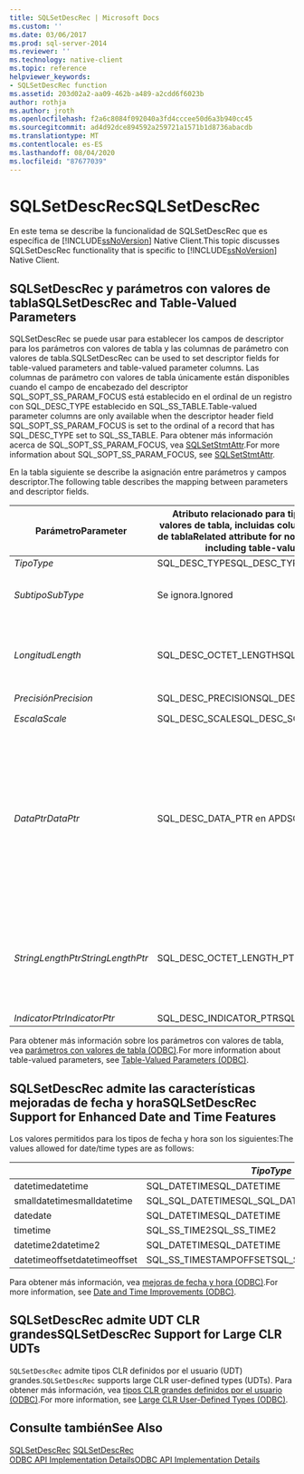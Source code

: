 ```yaml
---
title: SQLSetDescRec | Microsoft Docs
ms.custom: ''
ms.date: 03/06/2017
ms.prod: sql-server-2014
ms.reviewer: ''
ms.technology: native-client
ms.topic: reference
helpviewer_keywords:
- SQLSetDescRec function
ms.assetid: 203d02a2-aa09-462b-a489-a2cdd6f6023b
author: rothja
ms.author: jroth
ms.openlocfilehash: f2a6c8084f092040a3fd4cccee50d6a3b940cc45
ms.sourcegitcommit: ad4d92dce894592a259721a1571b1d8736abacdb
ms.translationtype: MT
ms.contentlocale: es-ES
ms.lasthandoff: 08/04/2020
ms.locfileid: "87677039"
---
```

# <a name="sqlsetdescrec"></a><span data-ttu-id="5f76b-102">SQLSetDescRec</span><span class="sxs-lookup"><span data-stu-id="5f76b-102">SQLSetDescRec</span></span>
  <span data-ttu-id="5f76b-103">En este tema se describe la funcionalidad de SQLSetDescRec que es específica de [!INCLUDE[ssNoVersion](../../includes/ssnoversion-md.md)] Native Client.</span><span class="sxs-lookup"><span data-stu-id="5f76b-103">This topic discusses SQLSetDescRec functionality that is specific to [!INCLUDE[ssNoVersion](../../includes/ssnoversion-md.md)] Native Client.</span></span>  
  
## <a name="sqlsetdescrec-and-table-valued-parameters"></a><span data-ttu-id="5f76b-104">SQLSetDescRec y parámetros con valores de tabla</span><span class="sxs-lookup"><span data-stu-id="5f76b-104">SQLSetDescRec and Table-Valued Parameters</span></span>  
 <span data-ttu-id="5f76b-105">SQLSetDescRec se puede usar para establecer los campos de descriptor para los parámetros con valores de tabla y las columnas de parámetro con valores de tabla.</span><span class="sxs-lookup"><span data-stu-id="5f76b-105">SQLSetDescRec can be used to set descriptor fields for table-valued parameters and table-valued parameter columns.</span></span> <span data-ttu-id="5f76b-106">Las columnas de parámetro con valores de tabla únicamente están disponibles cuando el campo de encabezado del descriptor SQL_SOPT_SS_PARAM_FOCUS está establecido en el ordinal de un registro con SQL_DESC_TYPE establecido en SQL_SS_TABLE.</span><span class="sxs-lookup"><span data-stu-id="5f76b-106">Table-valued parameter columns are only available when the descriptor header field SQL_SOPT_SS_PARAM_FOCUS is set to the ordinal of a record that has SQL_DESC_TYPE set to SQL_SS_TABLE.</span></span> <span data-ttu-id="5f76b-107">Para obtener más información acerca de SQL_SOPT_SS_PARAM_FOCUS, vea [SQLSetStmtAttr](sqlsetstmtattr.md).</span><span class="sxs-lookup"><span data-stu-id="5f76b-107">For more information about SQL_SOPT_SS_PARAM_FOCUS, see [SQLSetStmtAttr](sqlsetstmtattr.md).</span></span>  
  
 <span data-ttu-id="5f76b-108">En la tabla siguiente se describe la asignación entre parámetros y campos descriptor.</span><span class="sxs-lookup"><span data-stu-id="5f76b-108">The following table describes the mapping between parameters and descriptor fields.</span></span>  
  
|<span data-ttu-id="5f76b-109">Parámetro</span><span class="sxs-lookup"><span data-stu-id="5f76b-109">Parameter</span></span>|<span data-ttu-id="5f76b-110">Atributo relacionado para tipos de parámetros que no son valores de tabla, incluidas columnas de parámetros con valores de tabla</span><span class="sxs-lookup"><span data-stu-id="5f76b-110">Related attribute for non-table-valued parameter types, including table-valued parameter columns</span></span>|<span data-ttu-id="5f76b-111">Atributo relacionado para parámetros con valores de tabla</span><span class="sxs-lookup"><span data-stu-id="5f76b-111">Related attribute for table-valued parameters</span></span>|  
|---------------|--------------------------------------------------------------------------------------------------------|----------------------------------------------------|  
|<span data-ttu-id="5f76b-112">*Tipo*</span><span class="sxs-lookup"><span data-stu-id="5f76b-112">*Type*</span></span>|<span data-ttu-id="5f76b-113">SQL_DESC_TYPE</span><span class="sxs-lookup"><span data-stu-id="5f76b-113">SQL_DESC_TYPE</span></span>|<span data-ttu-id="5f76b-114">SQL_SS_TABLE</span><span class="sxs-lookup"><span data-stu-id="5f76b-114">SQL_SS_TABLE</span></span>|  
|<span data-ttu-id="5f76b-115">*Subtipo*</span><span class="sxs-lookup"><span data-stu-id="5f76b-115">*SubType*</span></span>|<span data-ttu-id="5f76b-116">Se ignora.</span><span class="sxs-lookup"><span data-stu-id="5f76b-116">Ignored</span></span>|<span data-ttu-id="5f76b-117">Para registros de tipo SQL_DATETIME o SQL_INTERVAL, establézcalo en SQL_DESC_DATETIME_INTERVAL_CODE.</span><span class="sxs-lookup"><span data-stu-id="5f76b-117">For records of type SQL_DATETIME or SQL_INTERVAL, set this to SQL_DESC_DATETIME_INTERVAL_CODE.</span></span>|  
|<span data-ttu-id="5f76b-118">*Longitud*</span><span class="sxs-lookup"><span data-stu-id="5f76b-118">*Length*</span></span>|<span data-ttu-id="5f76b-119">SQL_DESC_OCTET_LENGTH</span><span class="sxs-lookup"><span data-stu-id="5f76b-119">SQL_DESC_OCTET_LENGTH</span></span>|<span data-ttu-id="5f76b-120">Longitud del nombre de tipo de parámetro con valores de tabla.</span><span class="sxs-lookup"><span data-stu-id="5f76b-120">The length of the table-valued parameter type name.</span></span> <span data-ttu-id="5f76b-121">Puede ser SQL_NTS si el nombre de tipo termina en NULL, o cero si no se requiere el nombre de tipo de parámetro con valores de tabla.</span><span class="sxs-lookup"><span data-stu-id="5f76b-121">This can be SQL_NTS if the type name is null terminated, or zero if the table-valued parameter type name is not required.</span></span>|  
|<span data-ttu-id="5f76b-122">*Precisión*</span><span class="sxs-lookup"><span data-stu-id="5f76b-122">*Precision*</span></span>|<span data-ttu-id="5f76b-123">SQL_DESC_PRECISION</span><span class="sxs-lookup"><span data-stu-id="5f76b-123">SQL_DESC_PRECISION</span></span>|<span data-ttu-id="5f76b-124">SQL_DESC_ARRAY_SIZE</span><span class="sxs-lookup"><span data-stu-id="5f76b-124">SQL_DESC_ARRAY_SIZE</span></span>|  
|<span data-ttu-id="5f76b-125">*Escala*</span><span class="sxs-lookup"><span data-stu-id="5f76b-125">*Scale*</span></span>|<span data-ttu-id="5f76b-126">SQL_DESC_SCALE</span><span class="sxs-lookup"><span data-stu-id="5f76b-126">SQL_DESC_SCALE</span></span>|<span data-ttu-id="5f76b-127">Sin usar.</span><span class="sxs-lookup"><span data-stu-id="5f76b-127">Unused.</span></span> <span data-ttu-id="5f76b-128">Este parámetro debería ser cero.</span><span class="sxs-lookup"><span data-stu-id="5f76b-128">This parameter should be zero.</span></span>|  
|<span data-ttu-id="5f76b-129">*DataPtr*</span><span class="sxs-lookup"><span data-stu-id="5f76b-129">*DataPtr*</span></span>|<span data-ttu-id="5f76b-130">SQL_DESC_DATA_PTR en APD</span><span class="sxs-lookup"><span data-stu-id="5f76b-130">SQL_DESC_DATA_PTR in APD</span></span>|<span data-ttu-id="5f76b-131">SQL_CA_SS_TYPE_NAME</span><span class="sxs-lookup"><span data-stu-id="5f76b-131">SQL_CA_SS_TYPE_NAME</span></span><br /><br /> <span data-ttu-id="5f76b-132">Este parámetro es opcional para las llamadas a procedimientos almacenados y puede especificarse NULL si no se requiere.</span><span class="sxs-lookup"><span data-stu-id="5f76b-132">This parameter is optional for stored procedure calls, and NULL can be specified if it is not required.</span></span> <span data-ttu-id="5f76b-133">Este parámetro se debe especificar en instrucciones SQL que no son llamadas a procedimientos.</span><span class="sxs-lookup"><span data-stu-id="5f76b-133">This parameter must be specified for SQL statements that are not procedure calls.</span></span><br /><br /> <span data-ttu-id="5f76b-134">*DataPtr* también actúa como un valor único que la aplicación puede usar para identificar este parámetro con valores de tabla cuando se usa el enlace de filas variable.</span><span class="sxs-lookup"><span data-stu-id="5f76b-134">*DataPtr* also serves as a unique value that the application can use to identify this table-valued parameter when variable row binding is used.</span></span>|  
|<span data-ttu-id="5f76b-135">*StringLengthPtr*</span><span class="sxs-lookup"><span data-stu-id="5f76b-135">*StringLengthPtr*</span></span>|<span data-ttu-id="5f76b-136">SQL_DESC_OCTET_LENGTH_PTR</span><span class="sxs-lookup"><span data-stu-id="5f76b-136">SQL_DESC_OCTET_LENGTH_PTR</span></span>|<span data-ttu-id="5f76b-137">SQL_DESC_OCTET_LENGTH_PTR</span><span class="sxs-lookup"><span data-stu-id="5f76b-137">SQL_DESC_OCTET_LENGTH_PTR</span></span><br /><br /> <span data-ttu-id="5f76b-138">Para un parámetro con valores de tabla, éste es el número de filas que se van a transferir o SQL_DATA_AT_EXEC.</span><span class="sxs-lookup"><span data-stu-id="5f76b-138">For a table-valued parameter, this is the number of rows to transfer or SQL_DATA_AT_EXEC.</span></span> <span data-ttu-id="5f76b-139">Es un puntero a un valor que contiene el número de filas que se van a transferir con SQLExecDirect.</span><span class="sxs-lookup"><span data-stu-id="5f76b-139">This is a pointer to a value that holds the number of rows to transfer with SQLExecDirect.</span></span>|  
|<span data-ttu-id="5f76b-140">*IndicatorPtr*</span><span class="sxs-lookup"><span data-stu-id="5f76b-140">*IndicatorPtr*</span></span>|<span data-ttu-id="5f76b-141">SQL_DESC_INDICATOR_PTR</span><span class="sxs-lookup"><span data-stu-id="5f76b-141">SQL_DESC_INDICATOR_PTR</span></span>|<span data-ttu-id="5f76b-142">SQL_DESC_INDICATOR_PTR</span><span class="sxs-lookup"><span data-stu-id="5f76b-142">SQL_DESC_INDICATOR_PTR</span></span>|  
  
 <span data-ttu-id="5f76b-143">Para obtener más información sobre los parámetros con valores de tabla, vea [parámetros con valores de tabla &#40;ODBC&#41;](../native-client-odbc-table-valued-parameters/table-valued-parameters-odbc.md).</span><span class="sxs-lookup"><span data-stu-id="5f76b-143">For more information about table-valued parameters, see [Table-Valued Parameters &#40;ODBC&#41;](../native-client-odbc-table-valued-parameters/table-valued-parameters-odbc.md).</span></span>  
  
## <a name="sqlsetdescrec-support-for-enhanced-date-and-time-features"></a><span data-ttu-id="5f76b-144">SQLSetDescRec admite las características mejoradas de fecha y hora</span><span class="sxs-lookup"><span data-stu-id="5f76b-144">SQLSetDescRec Support for Enhanced Date and Time Features</span></span>  
 <span data-ttu-id="5f76b-145">Los valores permitidos para los tipos de fecha y hora son los siguientes:</span><span class="sxs-lookup"><span data-stu-id="5f76b-145">The values allowed for date/time types are as follows:</span></span>  
  
||<span data-ttu-id="5f76b-146">*Tipo*</span><span class="sxs-lookup"><span data-stu-id="5f76b-146">*Type*</span></span>|<span data-ttu-id="5f76b-147">*Subtipo*</span><span class="sxs-lookup"><span data-stu-id="5f76b-147">*SubType*</span></span>|<span data-ttu-id="5f76b-148">*Longitud*</span><span class="sxs-lookup"><span data-stu-id="5f76b-148">*Length*</span></span>|<span data-ttu-id="5f76b-149">*Precisión*</span><span class="sxs-lookup"><span data-stu-id="5f76b-149">*Precision*</span></span>|<span data-ttu-id="5f76b-150">*Escala*</span><span class="sxs-lookup"><span data-stu-id="5f76b-150">*Scale*</span></span>|  
|-|------------|---------------|--------------|-----------------|-------------|  
|<span data-ttu-id="5f76b-151">datetime</span><span class="sxs-lookup"><span data-stu-id="5f76b-151">datetime</span></span>|<span data-ttu-id="5f76b-152">SQL_DATETIME</span><span class="sxs-lookup"><span data-stu-id="5f76b-152">SQL_DATETIME</span></span>|<span data-ttu-id="5f76b-153">SQL_CODE_TIMESTAMP</span><span class="sxs-lookup"><span data-stu-id="5f76b-153">SQL_CODE_TIMESTAMP</span></span>|<span data-ttu-id="5f76b-154">4</span><span class="sxs-lookup"><span data-stu-id="5f76b-154">4</span></span>|<span data-ttu-id="5f76b-155">3</span><span class="sxs-lookup"><span data-stu-id="5f76b-155">3</span></span>|<span data-ttu-id="5f76b-156">3</span><span class="sxs-lookup"><span data-stu-id="5f76b-156">3</span></span>|  
|<span data-ttu-id="5f76b-157">smalldatetime</span><span class="sxs-lookup"><span data-stu-id="5f76b-157">smalldatetime</span></span>|<span data-ttu-id="5f76b-158">SQL_SQL_DATETIME</span><span class="sxs-lookup"><span data-stu-id="5f76b-158">SQL_SQL_DATETIME</span></span>|<span data-ttu-id="5f76b-159">SQL_CODE_TIMESTAMP</span><span class="sxs-lookup"><span data-stu-id="5f76b-159">SQL_CODE_TIMESTAMP</span></span>|<span data-ttu-id="5f76b-160">8</span><span class="sxs-lookup"><span data-stu-id="5f76b-160">8</span></span>|<span data-ttu-id="5f76b-161">0</span><span class="sxs-lookup"><span data-stu-id="5f76b-161">0</span></span>|<span data-ttu-id="5f76b-162">0</span><span class="sxs-lookup"><span data-stu-id="5f76b-162">0</span></span>|  
|<span data-ttu-id="5f76b-163">date</span><span class="sxs-lookup"><span data-stu-id="5f76b-163">date</span></span>|<span data-ttu-id="5f76b-164">SQL_DATETIME</span><span class="sxs-lookup"><span data-stu-id="5f76b-164">SQL_DATETIME</span></span>|<span data-ttu-id="5f76b-165">SQL_CODE_DATE</span><span class="sxs-lookup"><span data-stu-id="5f76b-165">SQL_CODE_DATE</span></span>|<span data-ttu-id="5f76b-166">6</span><span class="sxs-lookup"><span data-stu-id="5f76b-166">6</span></span>|<span data-ttu-id="5f76b-167">0</span><span class="sxs-lookup"><span data-stu-id="5f76b-167">0</span></span>|<span data-ttu-id="5f76b-168">0</span><span class="sxs-lookup"><span data-stu-id="5f76b-168">0</span></span>|  
|<span data-ttu-id="5f76b-169">time</span><span class="sxs-lookup"><span data-stu-id="5f76b-169">time</span></span>|<span data-ttu-id="5f76b-170">SQL_SS_TIME2</span><span class="sxs-lookup"><span data-stu-id="5f76b-170">SQL_SS_TIME2</span></span>|<span data-ttu-id="5f76b-171">0</span><span class="sxs-lookup"><span data-stu-id="5f76b-171">0</span></span>|<span data-ttu-id="5f76b-172">10</span><span class="sxs-lookup"><span data-stu-id="5f76b-172">10</span></span>|<span data-ttu-id="5f76b-173">0..7</span><span class="sxs-lookup"><span data-stu-id="5f76b-173">0..7</span></span>|<span data-ttu-id="5f76b-174">0..7</span><span class="sxs-lookup"><span data-stu-id="5f76b-174">0..7</span></span>|  
|<span data-ttu-id="5f76b-175">datetime2</span><span class="sxs-lookup"><span data-stu-id="5f76b-175">datetime2</span></span>|<span data-ttu-id="5f76b-176">SQL_DATETIME</span><span class="sxs-lookup"><span data-stu-id="5f76b-176">SQL_DATETIME</span></span>|<span data-ttu-id="5f76b-177">SQL_CODE_TIMESTAMP</span><span class="sxs-lookup"><span data-stu-id="5f76b-177">SQL_CODE_TIMESTAMP</span></span>|<span data-ttu-id="5f76b-178">16</span><span class="sxs-lookup"><span data-stu-id="5f76b-178">16</span></span>|<span data-ttu-id="5f76b-179">0..7</span><span class="sxs-lookup"><span data-stu-id="5f76b-179">0..7</span></span>|<span data-ttu-id="5f76b-180">0..7</span><span class="sxs-lookup"><span data-stu-id="5f76b-180">0..7</span></span>|  
|<span data-ttu-id="5f76b-181">datetimeoffset</span><span class="sxs-lookup"><span data-stu-id="5f76b-181">datetimeoffset</span></span>|<span data-ttu-id="5f76b-182">SQL_SS_TIMESTAMPOFFSET</span><span class="sxs-lookup"><span data-stu-id="5f76b-182">SQL_SS_TIMESTAMPOFFSET</span></span>|<span data-ttu-id="5f76b-183">0</span><span class="sxs-lookup"><span data-stu-id="5f76b-183">0</span></span>|<span data-ttu-id="5f76b-184">20</span><span class="sxs-lookup"><span data-stu-id="5f76b-184">20</span></span>|<span data-ttu-id="5f76b-185">0..7</span><span class="sxs-lookup"><span data-stu-id="5f76b-185">0..7</span></span>|<span data-ttu-id="5f76b-186">0..7</span><span class="sxs-lookup"><span data-stu-id="5f76b-186">0..7</span></span>|  
  
 <span data-ttu-id="5f76b-187">Para obtener más información, vea [mejoras de fecha y hora &#40;ODBC&#41;](../native-client-odbc-date-time/date-and-time-improvements-odbc.md).</span><span class="sxs-lookup"><span data-stu-id="5f76b-187">For more information, see [Date and Time Improvements &#40;ODBC&#41;](../native-client-odbc-date-time/date-and-time-improvements-odbc.md).</span></span>  
  
## <a name="sqlsetdescrec-support-for-large-clr-udts"></a><span data-ttu-id="5f76b-188">SQLSetDescRec admite UDT CLR grandes</span><span class="sxs-lookup"><span data-stu-id="5f76b-188">SQLSetDescRec Support for Large CLR UDTs</span></span>  
 <span data-ttu-id="5f76b-189">`SQLSetDescRec` admite tipos CLR definidos por el usuario (UDT) grandes.</span><span class="sxs-lookup"><span data-stu-id="5f76b-189">`SQLSetDescRec` supports large CLR user-defined types (UDTs).</span></span> <span data-ttu-id="5f76b-190">Para obtener más información, vea [tipos CLR grandes definidos por el usuario &#40;ODBC&#41;](../native-client/odbc/large-clr-user-defined-types-odbc.md).</span><span class="sxs-lookup"><span data-stu-id="5f76b-190">For more information, see [Large CLR User-Defined Types &#40;ODBC&#41;](../native-client/odbc/large-clr-user-defined-types-odbc.md).</span></span>  
  
## <a name="see-also"></a><span data-ttu-id="5f76b-191">Consulte también</span><span class="sxs-lookup"><span data-stu-id="5f76b-191">See Also</span></span>  
 <span data-ttu-id="5f76b-192">[SQLSetDescRec](https://go.microsoft.com/fwlink/?LinkId=80704) </span><span class="sxs-lookup"><span data-stu-id="5f76b-192">[SQLSetDescRec](https://go.microsoft.com/fwlink/?LinkId=80704) </span></span>  
 [<span data-ttu-id="5f76b-193">ODBC API Implementation Details</span><span class="sxs-lookup"><span data-stu-id="5f76b-193">ODBC API Implementation Details</span></span>](odbc-api-implementation-details.md)  
  
  
